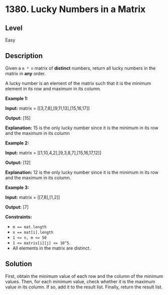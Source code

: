 # 1380. Lucky Numbers in a Matrix
## Level
Easy

## Description
Given a `m * n` matrix of **distinct** numbers, return all lucky numbers in the matrix in **any** order.

A lucky number is an element of the matrix such that it is the minimum element in its row and maximum in its column.

**Example 1:**

**Input:** matrix = [[3,7,8],[9,11,13],[15,16,17]]

**Output:** [15]

**Explanation:** 15 is the only lucky number since it is the minimum in its row and the maximum in its column

**Example 2:**

**Input:** matrix = [[1,10,4,2],[9,3,8,7],[15,16,17,12]]

**Output:** [12]

**Explanation:** 12 is the only lucky number since it is the minimum in its row and the maximum in its column.

**Example 3:**

**Input:** matrix = [[7,8],[1,2]]

**Output:** [7]

**Constraints:**

* `m == mat.length`
* `n == mat[i].length`
* `1 <= n, m <= 50`
* `1 <= matrix[i][j] <= 10^5`.
* All elements in the matrix are distinct.

## Solution
First, obtain the minimum value of each row and the column of the minimum values. Then, for each minimum value, check whether it is the maximum value in its column. If so, add it to the result list. Finally, return the result list.
